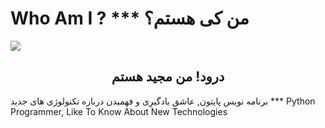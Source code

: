   #  Who Am I ?    ***    من کی هستم؟   
<img align="center" src= "https://github.com/soorena62/Soorena62/assets/118964506/578944de-ed73-4996-9f91-63a03883650c">
<h2 align="center">درود! من مجید هستم</h2>
<p> برنامه نویس پایتون, عاشق یادگیرِی و فهمیدن درباره تکنولوژی های جدید    ***    Python Programmer, Like To Know About New Technologies </p>
